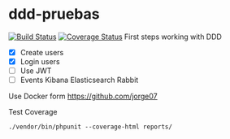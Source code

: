 # ddd-pruebas
[![Build Status](https://travis-ci.org/chuajose/ddd-pruebas.png?branch=master)](https://travis-ci.org/chuajose/ddd-pruebas)
[![Coverage Status](https://coveralls.io/repos/github/chuajose/ddd-pruebas/badge.svg?branch=master)](https://coveralls.io/github/chuajose/ddd-pruebas?branch=master)
First steps working with DDD

- [x] Create users
- [x] Login users
- [ ] Use JWT
- [ ] Events Kibana Elasticsearch Rabbit

Use Docker form https://github.com/jorge07


Test Coverage
```
./vendor/bin/phpunit --coverage-html reports/
```
